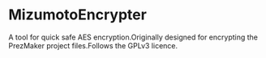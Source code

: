 # MizumotoEncrypter
A tool for quick safe AES encryption.Originally  designed for encrypting the PrezMaker project files.Follows the GPLv3 licence.
